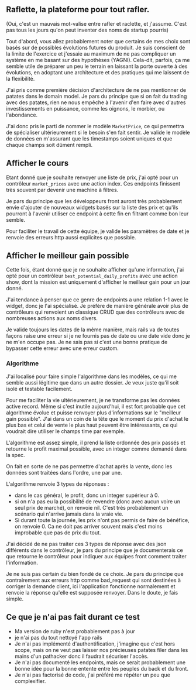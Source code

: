 ## Raflette, la plateforme pour tout rafler.

(Oui, c'est un mauvais mot-valise entre rafler et raclette, et j'assume. C'est pas tous les jours qu'on peut inventer des noms de startup pourris)

Tout d'abord, vous allez probablement noter que certains de mes choix sont basés sur de possibles évolutions futures du produit. Je suis conscient de la limite de l'exercice et j'essaie au maximum de ne pas compliquer un système en me basant sur des hypothèses (YAGNI). Cela-dit, parfois, ça me semble utile de préparer un peu le terrain en laissant la porte ouverte à des évolutions, en adoptant une architecture et des pratiques qui me laissent de la flexibilité.

J'ai pris comme première décision d'architecture de ne pas mentionner de patates dans le domain model. Je pars du principe que si on fait du trading avec des patates, rien ne nous empêche à l'avenir d'en faire avec d'autres investissements en puissance, comme les oignons, le morbier, ou l'abondance.

J'ai donc pris le parti de nommer le modèle `MarketPrice`, ce qui permettra de spécialiser ultérieurement si le besoin s'en fait sentir. 
Je valide le modèle de données en m'assurant que les timestamps soient uniques et que chaque champs soit dûment rempli. 

## Afficher le cours 

Etant donné que je souhaite renvoyer une  liste de prix, j'ai opté pour un contrôleur `market_prices` avec une action index. Ces endpoints finissent très souvent par devenir une machine à filtres.

Je pars du principe que les développeurs front auront très probablement envie d'ajouter de nouveaux widgets basés sur la liste des prix et qu'ils pourront à l'avenir utiliser ce endpoint à cette fin en filtrant comme bon leur semble.

Pour faciliter le travail de cette équipe, je valide les paramètres de date et je renvoie des erreurs http aussi explicites que possible.

## Afficher le meilleur gain possible

Cette fois, étant donné que je ne souhaite afficher qu'une information, j'ai opté pour un contrôleur `best_potential_daily_profits` avec une action show, dont la mission est uniquement d'afficher le meilleur gain pour un jour donné.

J'ai tendance à penser que ce genre de endpoints a une relation 1-1 avec le widget, donc je l'ai spécialisé. Je préfère de manière générale avoir plus de contrôleurs qui renvoient un classique CRUD que des contrôleurs avec de nombreuses actions aux noms divers.

Je valide toujours les dates de la même manière, mais rails va de toutes façons raise une erreur si je ne fournis pas de date ou une date vide donc je ne m'en occupe pas. Je ne sais pas si c'est une bonne pratique de bypasser cette erreur avec une erreur custom.

### Algorithme

J'ai localisé pour faire simple l'algorithme dans les modèles, ce qui me semble aussi légitime que dans un autre dossier. Je veux juste qu'il soit isolé et testable facilement.

Pour me faciliter la vie ultérieurement, je ne transforme pas les données active record. Même si c'est inutile aujourd'hui, il est fort probable que cet algorithme évolue et puisse renvoyer plus d'informations sur le "meilleur gain possible". J'ai dans un coin de la tête que le moment du prix d'achat le plus bas et celui de vente le plus haut peuvent être intéressants, ce qui voudrait dire utiliser le champs time par exemple.

L'algorithme est assez simple, il prend la liste ordonnée des prix passés et retourne le profit maximal possible, avec un integer comme demandé dans la spec.

On fait en sorte de ne pas permettre d'achat après la vente, donc les données sont traitées dans l'ordre, une par une.

L'algorithme renvoie 3 types de réponses :
- dans le cas général, le profit, donc un integer supérieur à 0.
- si on n'a pas eu la possibilité de revendre (donc avec aucun voire un seul prix de marché), on renvoie nil. C'est très probablement un scénario qui n'arrive jamais dans la vraie vie.
- Si durant toute la journée, les prix n'ont pas permis de faire de bénéfice, on renvoie 0. Ca ne doit pas arriver souvent mais c'est moins improbable que pas de prix du tout.

J'ai décidé de ne pas traiter ces 3 types de réponse avec des json différents dans le contrôleur, je pars du principe que je documenterais ce que retourne le contrôleur pour indiquer aux équipes front comment traiter l'information.

Je ne suis pas certain du bien fondé de ce choix. Je pars du principe que contrairement aux erreurs http comme bad_request qui sont destinées à corriger la demande client, ici l'application fonctionne normalement et renvoie la réponse qu'elle est supposée renvoyer. Dans le doute, je fais simple.


## Ce que je n'ai pas fait durant ce test 
- Ma version de ruby n'est probablement pas à jour
- je n'ai pas du tout nettoyé l'app rails
- Je n'ai pas implémenté d'authentification, j'imagine que c'est hors scope, mais on ne veut pas laisser nos précieuses patates filer dans les mains d'un pathacker donc il faudrait sécuriser l'accès.
- Je n'ai pas documenté les endpoints, mais ce serait probablement une bonne idée pour la bonne entente entre les peuples du back et du front.
- Je n'ai pas factorisé de code, j'ai préféré me répéter un peu que complexifier.

